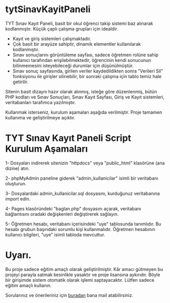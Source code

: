 # tytSinavKayitPaneli

TYT Sınav Kayıt Paneli, basit bir okul öğrenci takip sistemi baz alınarak kodlanmıştır. Küçük çaplı çalışma grupları için idealdir.

* Kayıt ve giriş sistemleri çalışmaktadır.
* Çok basit bir arayüze sahiptir, dinamik elementler kullanılarak kodlanmıştır.
* Sınav sonuçlarını görüntüleme sayfası, sadece öğretmen rolüne sahip kullanıcı tarafından erişilebilmektedir, öğrencinin kendi sonucunun bilinmemesini isteyebileceği durumlar için düşünülmüştür.
* Sınav sonuç sayfasında, girilen veriler kaydedildikten sonra "Verileri Sil" fonksiyonu ile girişler silinebilir, bir sonraki çalışma için tablo temiz hale getirilir.

Sitenin basit dizaynı hazır olarak alınmış, isteğe göre düzenlenmiş, bütün PHP kodları ve Sınav Sonuçları, Sınav Kayıt Sayfası, Giriş ve Kayıt sistemleri, veritabanları tarafımca yazılmıştır.

Kullanmak isterseniz, kurulum aşamaları aşağıda verilmiştir. Proje tamamen kullanıma ve geliştirilmeye açıktır.

# TYT Sınav Kayıt Paneli Script Kurulum Aşamaları

1- Dosyaları indirerek sitenizin "httpdocs" veya "public_html" klasörüne (ana dizine) atın.

2- phpMyAdmin paneline giderek "admin_kullanicilar" isimli bir veritabanı oluşturun.

3- Dosyalardaki admin_kullanicilar.sql dosyasını, kurduğunuz veritabanına import edin.

4- Pages klasöründeki "baglan.php" dosyasını açarak, veritabanı bağlantısını oradaki değişkenleri değiştirerek sağlayın.

5- Öğretmen hesabı, veritabanı içerisindeki "uye" tablosunda tanımlıdır. Bu hesabı grubun başındaki sorumlu kişi kullanmalıdır. Öğretmen hesabının kullanıcı bilgileri, "uye" isimli tabloda mevcuttur.

# Uyarı.

Bu proje sadece eğitim amaçlı olarak geliştirilmiştir. Kâr amacı gütmeyen bu projeyi parayla satmak kesinlikle yasaktır ve proje lisansına aykırıdır. Böyle bir girişimde sistem otomatik olarak işlemi saptayacaktır. Lütfen sadece eğitim amaçlı kullanın.

Sorularınız ve önerileriniz için <a href ="mailto:info@mehmetakifvardar.com">buradan</a> bana mail atabilirsiniz.
